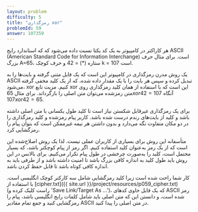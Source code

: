 ```yaml
---
layout: problem
difficulty: 5
title: "رمزگذاری xor"
problemId: 59
answer: 107359
---
```

هر کاراکتر در کامپیوتر به یک کد یکتا نسبت داده می‌شود که که استاندارد رایج ASCII (American Standard Code for Information Interchange) است. برای مثال حرف بزرگ A=65، ستاره (*) = 42 و حرف کوچک k = 107 است.

یک روش مدرن رمزگذاری در کامپیوتر این است که یک فایل متنی گرفته و بایت‌ها را به ASCII تبدیل کرده و سپس هر بایت را با یک مقدار داده شده، که از یک کلید مخفی گرفته می‌شود، xor کنیم. مزیت تابع xor این است که با استفاده از همان کلید رمزگذاری روی متن رمزشده می‌توان متن اصلی را بازگرداند. برای مثال 
$65 xor 42 = 107$ آنگاه 
$107 xor 42 = 65$.

برای یک رمزگذاری غیرقابل شکستن نیاز است تا کلید طول یکسانی با متن اصلی داشته باشد و کلید از بایت‌های رندم درست شده باشد. کاربر پیام رمزشده و کلید رمزگذاری را در دو مکان متفاوت نگه می‌دارد و بدون داشتن هر نیمه غیرممکن است که بتوان پیام را رمزگشایی کرد.

متأسفانه این روش برای بسیاری از کاربران عملی نیست. لذا یک روش اصلاح‌شده این است که از یک رمز به‌عنوان کلید استفاده کنیم. اگر رمز از پیام کوچکتر باشد، که بسیار محتمل است، کلید را به‌صورت چرخشی در طول پیام تکرار می‌کنیم. برای بالانس در این روش باید طول کلید به اندازه کافی بزرگ باشد تا امنیت داشته باشد و از طرفی باید به اندازه کافی کوتاه باشد تا قابل حفظ کردن باشد.

کار شما راحت شده است زیرا کلید رمزگشایی شامل سه کارکتر کوچک انگلیسی است. با استفاده از [cipher.txt]({{ site.url }}/project/resources/p059_cipher.txt) (راست کلیک کرده و 'Save Link/Target As ...')، که یک فایل حاوی کدهای ASCII رمز شده است، و دانستن این که متن اصلی باید شامل کلمات رایج انگلیسی باشد، پیام را رمزگشایی کنید و جمع تمام مقادیر ASCII در متن اصلی را پیدا کنید.